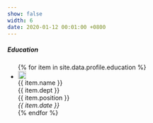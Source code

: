 ```yaml
---
show: false
width: 6
date: 2020-01-12 00:01:00 +0800
---
```

<div class="m-4">
    <h5>Education</h5>
    <ul class="list-unstyled mb-1">
        {% for item in site.data.profile.education %}
        <li class="media mb-1">
            <img src="{{ item.logo | relative_url }}" alt="{{ item.name }}" style="width: 18px;" class="me-1 mt-1">
            <div class="media-body">
                <div>{{ item.name }}</div>
                <div class="small">{{ item.dept }}</div>
                <div class="small d-flex">
                    <div>{{ item.position }}</div>
                    <div class="mt-auto ms-auto no-break"><em>{{ item.date }}</em></div>
                </div>
            </div>
        </li>
        {% endfor %}
    </ul>
</div>
